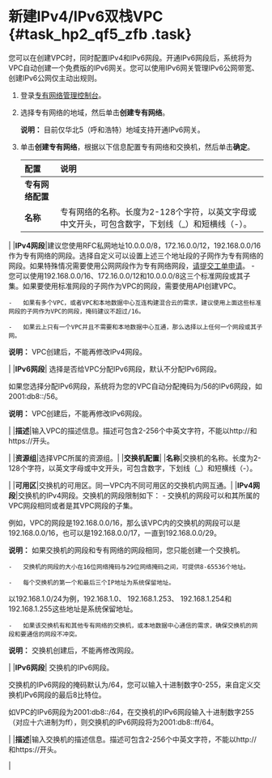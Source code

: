 # 新建IPv4/IPv6双栈VPC {#task_hp2_qf5_zfb .task}

您可以在创建VPC时，同时配置IPv4和IPv6网段。开通IPv6网段后，系统将为VPC自动创建一个免费版的IPv6网关。您可以使用IPv6网关管理IPv6公网带宽、创建IPv6公网仅主动出规则。

1.  登录[专有网络管理控制台](https://vpcnext.console.aliyun.com)。 
2.  选择专有网络的地域，然后单击**创建专有网络**。 

    **说明：** 目前仅华北5（呼和浩特）地域支持开通IPv6网关。

3.  单击**创建专有网络**，根据以下信息配置专有网络和交换机，然后单击**确定**。 

    |配置|说明|
    |:-|:-|
    |**专有网络配置**|
    |**名称**|专有网络的名称。长度为2-128个字符，以英文字母或中文开头，可包含数字，下划线（\_）和短横线（-）。

|
    |**IPv4网段**|建议您使用RFC私网地址10.0.0.0/8，172.16.0.0/12，192.168.0.0/16 作为专有网络的网段。选择自定义可以设置上述三个地址段的子网作为专有网络的网段。如果特殊情况需要使用公网网段作为专有网络网段，[请提交工单申请](https://selfservice.console.aliyun.com/ticket/category/vpc/today)。    -   您可以使用192.168.0.0/16、172.16.0.0/12和10.0.0.0/8这三个标准网段或其子集。如果要使用标准网段的子网作为VPC的网段，需要使用API创建VPC。

    -   如果有多个VPC，或者VPC和本地数据中心互连构建混合云的需求，建议使用上面这些标准网段的子网作为VPC的网段，掩码建议不超过/16。

    -   如果云上只有一个VPC并且不需要和本地数据中心互通，那么选择以上任何一个网段或其子网。

**说明：** VPC创建后，不能再修改IPv4网段。

|
    |**IPv6网段**| 选择是否给VPC分配IPv6网段，默认不分配IPv6网段。

 如果您选择分配IPv6网段，系统将为您的VPC自动分配掩码为/56的IPv6网段，如2001:db8::/56。

 **说明：** VPC创建后，不能再修改IPv6网段。

 |
    |**描述**|输入VPC的描述信息。描述可包含2-256个中英文字符，不能以http://和https://开头。

|
    |**资源组**|选择VPC所属的资源组。|
    |**交换机配置**|
    |**名称**|交换机的名称。长度为2-128个字符，以英文字母或中文开头，可包含数字，下划线（\_）和短横线（-）。

|
    |**可用区**|交换机的可用区。同一VPC内不同可用区的交换机内网互通。|
    |**IPv4网段**|交换机的IPv4网段。交换机的网段限制如下：    -   交换机的网段可以和其所属的VPC网段相同或者是其VPC网段的子集。

例如，VPC的网段是192.168.0.0/16，那么该VPC内的交换机的网段可以是192.168.0.0/16，也可以是192.168.0.0/17，一直到192.168.0.0/29。

**说明：** 如果交换机的网段和专有网络的网段相同，您只能创建一个交换机。

    -   交换机的网段的大小在16位网络掩码与29位网络掩码之间，可提供8-65536个地址。

    -   每个交换机的第一个和最后三个IP地址为系统保留地址。

以192.168.1.0/24为例，192.168.1.0、 192.168.1.253、 192.168.1.254和192.168.1.255这些地址是系统保留地址。

    -   如果该交换机有和其他专有网络的交换机，或本地数据中心通信的需求，确保交换机的网段和要通信的网段不冲突。

**说明：** 交换机创建后，不能再修改网段。

|
    |**IPv6网段**| 交换机的IPv6网段。

 交换机的IPv6网段的掩码默认为/64，您可以输入十进制数字0-255，来自定义交换机IPv6网段的最后8比特位。

 如VPC的IPv6网段为2001:db8::/64，在交换机的IPv6网段输入十进制数字255（对应十六进制为ff），则交换机的IPv6网段将为2001:db8::ff/64。

 |
    |**描述**|输入交换机的描述信息。描述可包含2-256个中英文字符，不能以http://和https://开头。

|


